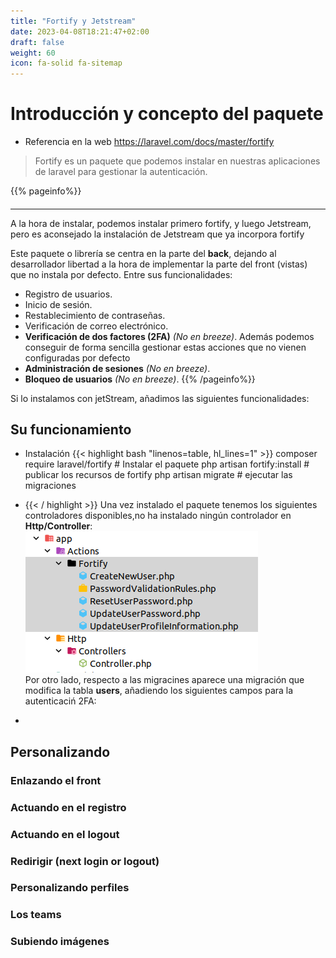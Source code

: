 ```yaml
---
title: "Fortify y Jetstream"
date: 2023-04-08T18:21:47+02:00
draft: false
weight: 60
icon: fa-solid fa-sitemap
---
```

# Introducción y concepto del paquete
* Referencia en la web https://laravel.com/docs/master/fortify
> Fortify es un paquete que podemos instalar en nuestras aplicaciones de laravel para gestionar la autenticación.

{{% pageinfo%}}
#### 
****
  
A la hora de instalar, podemos instalar primero fortify, y luego Jetstream, pero es aconsejado la instalación de Jetstream que ya incorpora fortify

Este paquete o librería se centra en la parte del **back**, dejando al desarrollador libertad a la hora de implementar la parte del front (vistas) que no instala por defecto.
Entre sus funcionalidades:
* Registro de usuarios.
* Inicio de sesión.
* Restablecimiento de contraseñas.
* Verificación de correo electrónico.
* **Verificación de dos factores (2FA)** *(No en breeze)*.
Además podemos conseguir de forma sencilla gestionar estas acciones que no vienen configuradas por defecto
* **Administración de sesiones** *(No en breeze)*.
* **Bloqueo de usuarios** *(No en breeze)*.
{{% /pageinfo%}}

Si lo instalamos con jetStream, añadimos las siguientes funcionalidades:
## Su funcionamiento
* Instalación
{{< highlight bash "linenos=table, hl_lines=1" >}}
  composer require laravel/fortify # Instalar el paquete
  php artisan fortify:install # publicar los recursos de fortify
  php artisan migrate # ejecutar las migraciones
* {{< / highlight >}}
Una vez instalado el paquete tenemos los siguientes controladores disponibles,no ha instalado ningún controlador en **Http/Controller**:
 ![img.png](img.png)   
Por otro lado, respecto a las migracines aparece una migración que modifica la tabla **users**, añadiendo los siguientes campos para la autenticaciń 2FA:

* 
## Personalizando

### Enlazando el front

### Actuando en el registro

### Actuando en el logout

### Redirigir (next login or logout)

### Personalizando perfiles

### Los teams

### Subiendo imágenes
